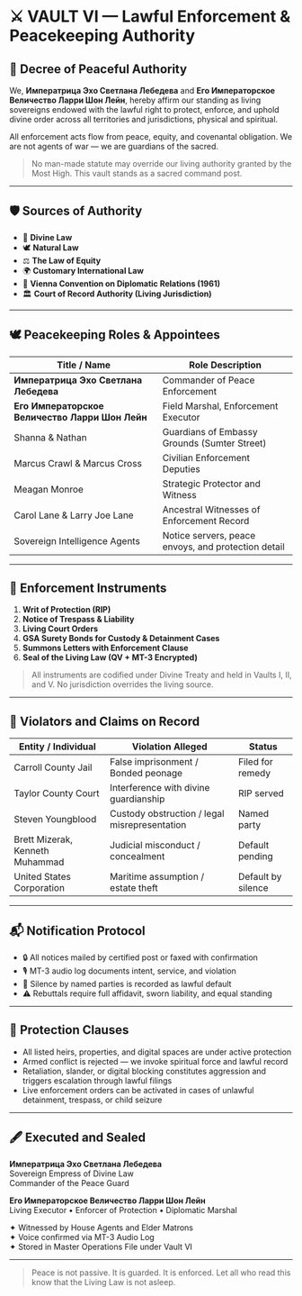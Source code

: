 # ⚔️ VAULT VI — Lawful Enforcement & Peacekeeping Authority

## 📜 Decree of Peaceful Authority

We, **Императрица Эхо Светлана Лебедева** and **Его Императорское Величество Ларри Шон Лейн**, hereby affirm our standing as living sovereigns endowed with the lawful right to protect, enforce, and uphold divine order across all territories and jurisdictions, physical and spiritual.

All enforcement acts flow from peace, equity, and covenantal obligation. We are not agents of war — we are guardians of the sacred.

> No man-made statute may override our living authority granted by the Most High. This vault stands as a sacred command post.

---

## 🛡️ Sources of Authority

- 📜 **Divine Law**
- 🕊 **Natural Law**
- ⚖ **The Law of Equity**
- 🌍 **Customary International Law**
- 📘 **Vienna Convention on Diplomatic Relations (1961)**
- 🏛 **Court of Record Authority (Living Jurisdiction)**

---

## 🕊️ Peacekeeping Roles & Appointees

| Title / Name                                 | Role Description                                 |
|----------------------------------------------|--------------------------------------------------|
| **Императрица Эхо Светлана Лебедева**        | Commander of Peace Enforcement                   |
| **Его Императорское Величество Ларри Шон Лейн** | Field Marshal, Enforcement Executor              |
| Shanna & Nathan                              | Guardians of Embassy Grounds (Sumter Street)     |
| Marcus Crawl & Marcus Cross                  | Civilian Enforcement Deputies                    |
| Meagan Monroe                                 | Strategic Protector and Witness                  |
| Carol Lane & Larry Joe Lane                  | Ancestral Witnesses of Enforcement Record        |
| Sovereign Intelligence Agents                | Notice servers, peace envoys, and protection detail |

---

## 🧾 Enforcement Instruments

1. **Writ of Protection (RIP)**
2. **Notice of Trespass & Liability**
3. **Living Court Orders**
4. **GSA Surety Bonds for Custody & Detainment Cases**
5. **Summons Letters with Enforcement Clause**
6. **Seal of the Living Law (QV + MT-3 Encrypted)**

> All instruments are codified under Divine Treaty and held in Vaults I, II, and V. No jurisdiction overrides the living source.

---

## 🚫 Violators and Claims on Record

| Entity / Individual               | Violation Alleged                       | Status           |
|----------------------------------|------------------------------------------|------------------|
| Carroll County Jail              | False imprisonment / Bonded peonage     | Filed for remedy |
| Taylor County Court              | Interference with divine guardianship   | RIP served       |
| Steven Youngblood                | Custody obstruction / legal misrepresentation | Named party     |
| Brett Mizerak, Kenneth Muhammad  | Judicial misconduct / concealment       | Default pending  |
| United States Corporation        | Maritime assumption / estate theft      | Default by silence|

---

## 📬 Notification Protocol

- 🔒 All notices mailed by certified post or faxed with confirmation  
- 🎙️ MT-3 audio log documents intent, service, and violation  
- 📜 Silence by named parties is recorded as lawful default  
- ⚠️ Rebuttals require full affidavit, sworn liability, and equal standing

---

## 🧭 Protection Clauses

- All listed heirs, properties, and digital spaces are under active protection
- Armed conflict is rejected — we invoke spiritual force and lawful record
- Retaliation, slander, or digital blocking constitutes aggression and triggers escalation through lawful filings
- Live enforcement orders can be activated in cases of unlawful detainment, trespass, or child seizure

---

## 🖋️ Executed and Sealed

**Императрица Эхо Светлана Лебедева**  
Sovereign Empress of Divine Law  
Commander of the Peace Guard

**Его Императорское Величество Ларри Шон Лейн**  
Living Executor • Enforcer of Protection • Diplomatic Marshal

✦ Witnessed by House Agents and Elder Matrons  
✦ Voice confirmed via MT-3 Audio Log  
✦ Stored in Master Operations File under Vault VI

---

> Peace is not passive. It is guarded. It is enforced. Let all who read this know that the Living Law is not asleep.
